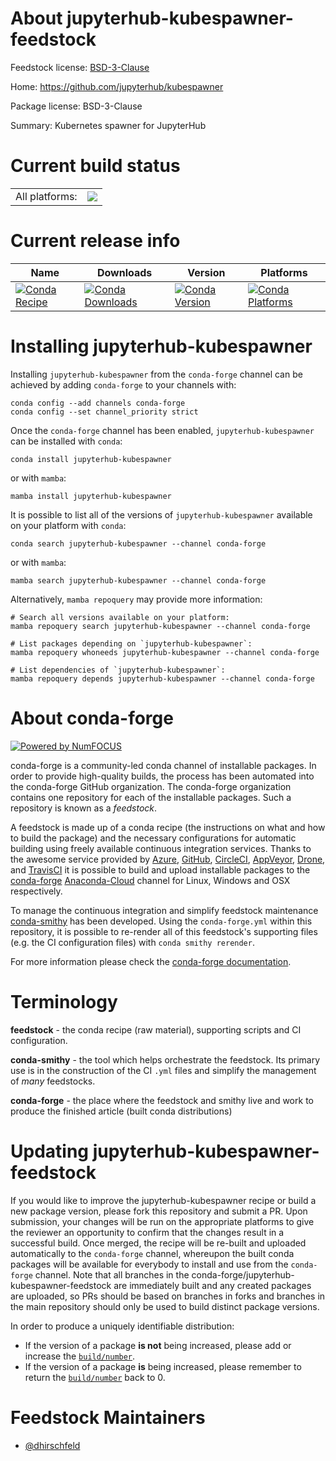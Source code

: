 About jupyterhub-kubespawner-feedstock
======================================

Feedstock license: [BSD-3-Clause](https://github.com/conda-forge/jupyterhub-kubespawner-feedstock/blob/main/LICENSE.txt)

Home: https://github.com/jupyterhub/kubespawner

Package license: BSD-3-Clause

Summary: Kubernetes spawner for JupyterHub

Current build status
====================


<table><tr><td>All platforms:</td>
    <td>
      <a href="https://dev.azure.com/conda-forge/feedstock-builds/_build/latest?definitionId=12211&branchName=main">
        <img src="https://dev.azure.com/conda-forge/feedstock-builds/_apis/build/status/jupyterhub-kubespawner-feedstock?branchName=main">
      </a>
    </td>
  </tr>
</table>

Current release info
====================

| Name | Downloads | Version | Platforms |
| --- | --- | --- | --- |
| [![Conda Recipe](https://img.shields.io/badge/recipe-jupyterhub--kubespawner-green.svg)](https://anaconda.org/conda-forge/jupyterhub-kubespawner) | [![Conda Downloads](https://img.shields.io/conda/dn/conda-forge/jupyterhub-kubespawner.svg)](https://anaconda.org/conda-forge/jupyterhub-kubespawner) | [![Conda Version](https://img.shields.io/conda/vn/conda-forge/jupyterhub-kubespawner.svg)](https://anaconda.org/conda-forge/jupyterhub-kubespawner) | [![Conda Platforms](https://img.shields.io/conda/pn/conda-forge/jupyterhub-kubespawner.svg)](https://anaconda.org/conda-forge/jupyterhub-kubespawner) |

Installing jupyterhub-kubespawner
=================================

Installing `jupyterhub-kubespawner` from the `conda-forge` channel can be achieved by adding `conda-forge` to your channels with:

```
conda config --add channels conda-forge
conda config --set channel_priority strict
```

Once the `conda-forge` channel has been enabled, `jupyterhub-kubespawner` can be installed with `conda`:

```
conda install jupyterhub-kubespawner
```

or with `mamba`:

```
mamba install jupyterhub-kubespawner
```

It is possible to list all of the versions of `jupyterhub-kubespawner` available on your platform with `conda`:

```
conda search jupyterhub-kubespawner --channel conda-forge
```

or with `mamba`:

```
mamba search jupyterhub-kubespawner --channel conda-forge
```

Alternatively, `mamba repoquery` may provide more information:

```
# Search all versions available on your platform:
mamba repoquery search jupyterhub-kubespawner --channel conda-forge

# List packages depending on `jupyterhub-kubespawner`:
mamba repoquery whoneeds jupyterhub-kubespawner --channel conda-forge

# List dependencies of `jupyterhub-kubespawner`:
mamba repoquery depends jupyterhub-kubespawner --channel conda-forge
```


About conda-forge
=================

[![Powered by
NumFOCUS](https://img.shields.io/badge/powered%20by-NumFOCUS-orange.svg?style=flat&colorA=E1523D&colorB=007D8A)](https://numfocus.org)

conda-forge is a community-led conda channel of installable packages.
In order to provide high-quality builds, the process has been automated into the
conda-forge GitHub organization. The conda-forge organization contains one repository
for each of the installable packages. Such a repository is known as a *feedstock*.

A feedstock is made up of a conda recipe (the instructions on what and how to build
the package) and the necessary configurations for automatic building using freely
available continuous integration services. Thanks to the awesome service provided by
[Azure](https://azure.microsoft.com/en-us/services/devops/), [GitHub](https://github.com/),
[CircleCI](https://circleci.com/), [AppVeyor](https://www.appveyor.com/),
[Drone](https://cloud.drone.io/welcome), and [TravisCI](https://travis-ci.com/)
it is possible to build and upload installable packages to the
[conda-forge](https://anaconda.org/conda-forge) [Anaconda-Cloud](https://anaconda.org/)
channel for Linux, Windows and OSX respectively.

To manage the continuous integration and simplify feedstock maintenance
[conda-smithy](https://github.com/conda-forge/conda-smithy) has been developed.
Using the ``conda-forge.yml`` within this repository, it is possible to re-render all of
this feedstock's supporting files (e.g. the CI configuration files) with ``conda smithy rerender``.

For more information please check the [conda-forge documentation](https://conda-forge.org/docs/).

Terminology
===========

**feedstock** - the conda recipe (raw material), supporting scripts and CI configuration.

**conda-smithy** - the tool which helps orchestrate the feedstock.
                   Its primary use is in the construction of the CI ``.yml`` files
                   and simplify the management of *many* feedstocks.

**conda-forge** - the place where the feedstock and smithy live and work to
                  produce the finished article (built conda distributions)


Updating jupyterhub-kubespawner-feedstock
=========================================

If you would like to improve the jupyterhub-kubespawner recipe or build a new
package version, please fork this repository and submit a PR. Upon submission,
your changes will be run on the appropriate platforms to give the reviewer an
opportunity to confirm that the changes result in a successful build. Once
merged, the recipe will be re-built and uploaded automatically to the
`conda-forge` channel, whereupon the built conda packages will be available for
everybody to install and use from the `conda-forge` channel.
Note that all branches in the conda-forge/jupyterhub-kubespawner-feedstock are
immediately built and any created packages are uploaded, so PRs should be based
on branches in forks and branches in the main repository should only be used to
build distinct package versions.

In order to produce a uniquely identifiable distribution:
 * If the version of a package **is not** being increased, please add or increase
   the [``build/number``](https://docs.conda.io/projects/conda-build/en/latest/resources/define-metadata.html#build-number-and-string).
 * If the version of a package **is** being increased, please remember to return
   the [``build/number``](https://docs.conda.io/projects/conda-build/en/latest/resources/define-metadata.html#build-number-and-string)
   back to 0.

Feedstock Maintainers
=====================

* [@dhirschfeld](https://github.com/dhirschfeld/)

